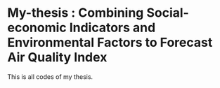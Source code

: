 # My-thesis : Combining Social-economic Indicators and Environmental Factors to Forecast Air Quality Index
This is all codes of my thesis.

